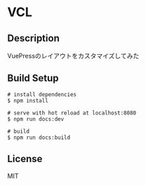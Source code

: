 # VCL

## Description

VuePressのレイアウトをカスタマイズしてみた


## Build Setup

```
# install dependencies
$ npm install

# serve with hot reload at localhost:8080
$ npm run docs:dev

# build
$ npm run docs:build

```

## License
MIT